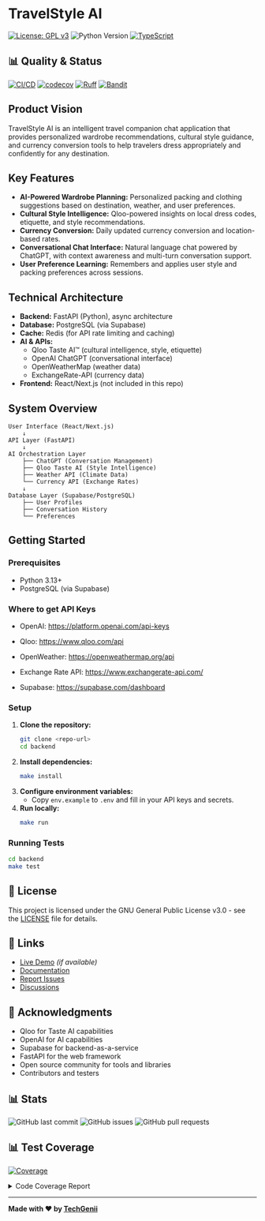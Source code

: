 # TravelStyle AI

[![License: GPL v3](https://img.shields.io/badge/License-GPLv3-blue.svg)](https://www.gnu.org/licenses/gpl-3.0)
![Python Version](https://img.shields.io/badge/python-3.13-blue)
[![TypeScript](https://img.shields.io/badge/typescript-4.0+-blue.svg)](https://www.typescriptlang.org/)

## 📊 Quality & Status

[![CI/CD](https://github.com/techgenii/travelstyle/workflows/Backend%20Quality%20CI%2FCD/badge.svg)](https://github.com/techgenii/travelstyle/actions)
[![codecov](https://codecov.io/github/techgenii/travelstyle/branch/main/graph/badge.svg?token=09BL7TAJDH)](https://codecov.io/github/techgenii/travelstyle)
[![Ruff](https://img.shields.io/badge/ruff-0%20issues-brightgreen)](https://github.com/techgenii/travelstyle/actions)
[![Bandit](https://img.shields.io/badge/bandit-0%20issues-brightgreen)](https://github.com/techgenii/travelstyle/actions)

## Product Vision
TravelStyle AI is an intelligent travel companion chat application that provides personalized wardrobe recommendations, cultural style guidance, and currency conversion tools to help travelers dress appropriately and confidently for any destination.

## Key Features
- **AI-Powered Wardrobe Planning:** Personalized packing and clothing suggestions based on destination, weather, and user preferences.
- **Cultural Style Intelligence:** Qloo-powered insights on local dress codes, etiquette, and style recommendations.
- **Currency Conversion:** Daily updated currency conversion and location-based rates.
- **Conversational Chat Interface:** Natural language chat powered by ChatGPT, with context awareness and multi-turn conversation support.
- **User Preference Learning:** Remembers and applies user style and packing preferences across sessions.

## Technical Architecture
- **Backend:** FastAPI (Python), async architecture
- **Database:** PostgreSQL (via Supabase)
- **Cache:** Redis (for API rate limiting and caching)
- **AI & APIs:**
  - Qloo Taste AI™ (cultural intelligence, style, etiquette)
  - OpenAI ChatGPT (conversational interface)
  - OpenWeatherMap (weather data)
  - ExchangeRate-API (currency data)
- **Frontend:** React/Next.js (not included in this repo)

## System Overview
```
User Interface (React/Next.js)
    ↓
API Layer (FastAPI)
    ↓
AI Orchestration Layer
    ├── ChatGPT (Conversation Management)
    ├── Qloo Taste AI (Style Intelligence)
    ├── Weather API (Climate Data)
    └── Currency API (Exchange Rates)
    ↓
Database Layer (Supabase/PostgreSQL)
    ├── User Profiles
    ├── Conversation History
    └── Preferences
```

## Getting Started

### Prerequisites
- Python 3.13+
- PostgreSQL (via Supabase)

### Where to get API Keys
- OpenAI: https://platform.openai.com/api-keys

- Qloo: https://www.qloo.com/api

- OpenWeather: https://openweathermap.org/api

- Exchange Rate API: https://www.exchangerate-api.com/

- Supabase: https://supabase.com/dashboard

### Setup
1. **Clone the repository:**
   ```bash
   git clone <repo-url>
   cd backend
   ```
2. **Install dependencies:**
   ```bash
   make install
   ```
3. **Configure environment variables:**
   - Copy `env.example` to `.env` and fill in your API keys and secrets.
4. **Run locally:**
   ```bash
   make run
   ```

### Running Tests
```bash
cd backend
make test
```

## 📝 License

This project is licensed under the GNU General Public License v3.0 - see the [LICENSE](LICENSE) file for details.

## 🔗 Links

- [Live Demo]() *(if available)*
- [Documentation](https://github.com/techgenii/travelstyle/wiki)
- [Report Issues](https://github.com/techgenii/travelstyle/issues)
- [Discussions](https://github.com/techgenii/travelstyle/discussions)

## 🙏 Acknowledgments

- Qloo for Taste AI capabilities
- OpenAI for AI capabilities
- Supabase for backend-as-a-service
- FastAPI for the web framework
- Open source community for tools and libraries
- Contributors and testers

## 📊 Stats

![GitHub last commit](https://img.shields.io/github/last-commit/techgenii/travelstyle)
![GitHub issues](https://img.shields.io/github/issues/techgenii/travelstyle)
![GitHub pull requests](https://img.shields.io/github/issues-pr/techgenii/travelstyle)

## 📊 Test Coverage
<!-- Pytest Coverage Comment:Begin -->
<a href="https://github.com/techgenii/travelstyle/blob/main/README.md"><img alt="Coverage" src="https://img.shields.io/badge/Coverage-39%25-red.svg" /></a><details><summary>Code Coverage Report </summary><table><tr><th>File</th><th>Stmts</th><th>Miss</th><th>Cover</th><th>Missing</th></tr><tbody><tr><td colspan="5"><b>app</b></td></tr><tr><td>&nbsp; &nbsp;<a href="https://github.com/techgenii/travelstyle/blob/main/app/main.py">main.py</a></td><td>32</td><td>4</td><td>88%</td><td><a href="https://github.com/techgenii/travelstyle/blob/main/app/main.py#L27-L30">27&ndash;30</a>, <a href="https://github.com/techgenii/travelstyle/blob/main/app/main.py#L82">82</a></td></tr><tr><td colspan="5"><b>app/api</b></td></tr><tr><td>&nbsp; &nbsp;<a href="https://github.com/techgenii/travelstyle/blob/main/app/api/deps.py">deps.py</a></td><td>22</td><td>12</td><td>45%</td><td><a href="https://github.com/techgenii/travelstyle/blob/main/app/api/deps.py#L22-L39">22&ndash;39</a>, <a href="https://github.com/techgenii/travelstyle/blob/main/app/api/deps.py#L49-L51">49&ndash;51</a></td></tr><tr><td colspan="5"><b>app/api/v1</b></td></tr><tr><td>&nbsp; &nbsp;<a href="https://github.com/techgenii/travelstyle/blob/main/app/api/v1/auth.py">auth.py</a></td><td>117</td><td>38</td><td>68%</td><td><a href="https://github.com/techgenii/travelstyle/blob/main/app/api/v1/auth.py#L54-L55">54&ndash;55</a>, <a href="https://github.com/techgenii/travelstyle/blob/main/app/api/v1/auth.py#L73-L75">73&ndash;75</a>, <a href="https://github.com/techgenii/travelstyle/blob/main/app/api/v1/auth.py#L90-L92">90&ndash;92</a>, <a href="https://github.com/techgenii/travelstyle/blob/main/app/api/v1/auth.py#L114-L115">114&ndash;115</a>, <a href="https://github.com/techgenii/travelstyle/blob/main/app/api/v1/auth.py#L137-L138">137&ndash;138</a>, <a href="https://github.com/techgenii/travelstyle/blob/main/app/api/v1/auth.py#L163-L164">163&ndash;164</a>, <a href="https://github.com/techgenii/travelstyle/blob/main/app/api/v1/auth.py#L179">179</a>, <a href="https://github.com/techgenii/travelstyle/blob/main/app/api/v1/auth.py#L190-L192">190&ndash;192</a>, <a href="https://github.com/techgenii/travelstyle/blob/main/app/api/v1/auth.py#L207">207</a>, <a href="https://github.com/techgenii/travelstyle/blob/main/app/api/v1/auth.py#L232-L233">232&ndash;233</a>, <a href="https://github.com/techgenii/travelstyle/blob/main/app/api/v1/auth.py#L247-L283">247&ndash;283</a></td></tr><tr><td>&nbsp; &nbsp;<a href="https://github.com/techgenii/travelstyle/blob/main/app/api/v1/recommendations.py">recommendations.py</a></td><td>64</td><td>12</td><td>81%</td><td><a href="https://github.com/techgenii/travelstyle/blob/main/app/api/v1/recommendations.py#L48-L50">48&ndash;50</a>, <a href="https://github.com/techgenii/travelstyle/blob/main/app/api/v1/recommendations.py#L74-L76">74&ndash;76</a>, <a href="https://github.com/techgenii/travelstyle/blob/main/app/api/v1/recommendations.py#L96-L98">96&ndash;98</a>, <a href="https://github.com/techgenii/travelstyle/blob/main/app/api/v1/recommendations.py#L123-L125">123&ndash;125</a></td></tr><tr><td>&nbsp; &nbsp;<a href="https://github.com/techgenii/travelstyle/blob/main/app/api/v1/user.py">user.py</a></td><td>27</td><td>9</td><td>67%</td><td><a href="https://github.com/techgenii/travelstyle/blob/main/app/api/v1/user.py#L27-L29">27&ndash;29</a>, <a href="https://github.com/techgenii/travelstyle/blob/main/app/api/v1/user.py#L38-L40">38&ndash;40</a>, <a href="https://github.com/techgenii/travelstyle/blob/main/app/api/v1/user.py#L52-L54">52&ndash;54</a></td></tr><tr><td colspan="5"><b>app/core</b></td></tr><tr><td>&nbsp; &nbsp;<a href="https://github.com/techgenii/travelstyle/blob/main/app/core/security.py">security.py</a></td><td>45</td><td>29</td><td>36%</td><td><a href="https://github.com/techgenii/travelstyle/blob/main/app/core/security.py#L26-L56">26&ndash;56</a>, <a href="https://github.com/techgenii/travelstyle/blob/main/app/core/security.py#L61-L68">61&ndash;68</a>, <a href="https://github.com/techgenii/travelstyle/blob/main/app/core/security.py#L72-L78">72&ndash;78</a>, <a href="https://github.com/techgenii/travelstyle/blob/main/app/core/security.py#L89">89</a>, <a href="https://github.com/techgenii/travelstyle/blob/main/app/core/security.py#L94">94</a></td></tr><tr><td colspan="5"><b>app/models</b></td></tr><tr><td>&nbsp; &nbsp;<a href="https://github.com/techgenii/travelstyle/blob/main/app/models/travel.py">travel.py</a></td><td>103</td><td>103</td><td>0%</td><td><a href="https://github.com/techgenii/travelstyle/blob/main/app/models/travel.py#L5-L133">5&ndash;133</a></td></tr><tr><td>&nbsp; &nbsp;<a href="https://github.com/techgenii/travelstyle/blob/main/app/models/user.py">user.py</a></td><td>78</td><td>78</td><td>0%</td><td><a href="https://github.com/techgenii/travelstyle/blob/main/app/models/user.py#L5-L102">5&ndash;102</a></td></tr><tr><td colspan="5"><b>app/services</b></td></tr><tr><td>&nbsp; &nbsp;<a href="https://github.com/techgenii/travelstyle/blob/main/app/services/auth_service.py">auth_service.py</a></td><td>150</td><td>124</td><td>17%</td><td><a href="https://github.com/techgenii/travelstyle/blob/main/app/services/auth_service.py#L39-L41">39&ndash;41</a>, <a href="https://github.com/techgenii/travelstyle/blob/main/app/services/auth_service.py#L45-L67">45&ndash;67</a>, <a href="https://github.com/techgenii/travelstyle/blob/main/app/services/auth_service.py#L71-L81">71&ndash;81</a>, <a href="https://github.com/techgenii/travelstyle/blob/main/app/services/auth_service.py#L85-L94">85&ndash;94</a>, <a href="https://github.com/techgenii/travelstyle/blob/main/app/services/auth_service.py#L102-L109">102&ndash;109</a>, <a href="https://github.com/techgenii/travelstyle/blob/main/app/services/auth_service.py#L113-L127">113&ndash;127</a>, <a href="https://github.com/techgenii/travelstyle/blob/main/app/services/auth_service.py#L137-L174">137&ndash;174</a>, <a href="https://github.com/techgenii/travelstyle/blob/main/app/services/auth_service.py#L179-L188">179&ndash;188</a>, <a href="https://github.com/techgenii/travelstyle/blob/main/app/services/auth_service.py#L194-L203">194&ndash;203</a>, <a href="https://github.com/techgenii/travelstyle/blob/main/app/services/auth_service.py#L209-L256">209&ndash;256</a>, <a href="https://github.com/techgenii/travelstyle/blob/main/app/services/auth_service.py#L260-L273">260&ndash;273</a></td></tr><tr><td>&nbsp; &nbsp;<a href="https://github.com/techgenii/travelstyle/blob/main/app/services/currency_service.py">currency_service.py</a></td><td>49</td><td>35</td><td>29%</td><td><a href="https://github.com/techgenii/travelstyle/blob/main/app/services/currency_service.py#L33-L62">33&ndash;62</a>, <a href="https://github.com/techgenii/travelstyle/blob/main/app/services/currency_service.py#L77-L100">77&ndash;100</a></td></tr><tr><td>&nbsp; &nbsp;<a href="https://github.com/techgenii/travelstyle/blob/main/app/services/openai_service.py">openai_service.py</a></td><td>55</td><td>35</td><td>36%</td><td><a href="https://github.com/techgenii/travelstyle/blob/main/app/services/openai_service.py#L52-L83">52&ndash;83</a>, <a href="https://github.com/techgenii/travelstyle/blob/main/app/services/openai_service.py#L93">93</a>, <a href="https://github.com/techgenii/travelstyle/blob/main/app/services/openai_service.py#L129-L137">129&ndash;137</a>, <a href="https://github.com/techgenii/travelstyle/blob/main/app/services/openai_service.py#L141-L154">141&ndash;154</a></td></tr><tr><td>&nbsp; &nbsp;<a href="https://github.com/techgenii/travelstyle/blob/main/app/services/orchestrator.py">orchestrator.py</a></td><td>73</td><td>56</td><td>23%</td><td><a href="https://github.com/techgenii/travelstyle/blob/main/app/services/orchestrator.py#L35-L118">35&ndash;118</a>, <a href="https://github.com/techgenii/travelstyle/blob/main/app/services/orchestrator.py#L129-L133">129&ndash;133</a>, <a href="https://github.com/techgenii/travelstyle/blob/main/app/services/orchestrator.py#L137">137</a>, <a href="https://github.com/techgenii/travelstyle/blob/main/app/services/orchestrator.py#L143-L177">143&ndash;177</a>, <a href="https://github.com/techgenii/travelstyle/blob/main/app/services/orchestrator.py#L182-L199">182&ndash;199</a></td></tr><tr><td>&nbsp; &nbsp;<a href="https://github.com/techgenii/travelstyle/blob/main/app/services/qloo_service.py">qloo_service.py</a></td><td>55</td><td>37</td><td>33%</td><td><a href="https://github.com/techgenii/travelstyle/blob/main/app/services/qloo_service.py#L36-L72">36&ndash;72</a>, <a href="https://github.com/techgenii/travelstyle/blob/main/app/services/qloo_service.py#L95-L129">95&ndash;129</a>, <a href="https://github.com/techgenii/travelstyle/blob/main/app/services/qloo_service.py#L141">141</a>, <a href="https://github.com/techgenii/travelstyle/blob/main/app/services/qloo_service.py#L166">166</a>, <a href="https://github.com/techgenii/travelstyle/blob/main/app/services/qloo_service.py#L186">186</a>, <a href="https://github.com/techgenii/travelstyle/blob/main/app/services/qloo_service.py#L212">212</a></td></tr><tr><td>&nbsp; &nbsp;<a href="https://github.com/techgenii/travelstyle/blob/main/app/services/supabase_cache.py">supabase_cache.py</a></td><td>73</td><td>56</td><td>23%</td><td><a href="https://github.com/techgenii/travelstyle/blob/main/app/services/supabase_cache.py#L34-L49">34&ndash;49</a>, <a href="https://github.com/techgenii/travelstyle/blob/main/app/services/supabase_cache.py#L62-L75">62&ndash;75</a>, <a href="https://github.com/techgenii/travelstyle/blob/main/app/services/supabase_cache.py#L87-L103">87&ndash;103</a>, <a href="https://github.com/techgenii/travelstyle/blob/main/app/services/supabase_cache.py#L117-L131">117&ndash;131</a>, <a href="https://github.com/techgenii/travelstyle/blob/main/app/services/supabase_cache.py#L140-L155">140&ndash;155</a>, <a href="https://github.com/techgenii/travelstyle/blob/main/app/services/supabase_cache.py#L168-L181">168&ndash;181</a>, <a href="https://github.com/techgenii/travelstyle/blob/main/app/services/supabase_cache.py#L190-L194">190&ndash;194</a></td></tr><tr><td>&nbsp; &nbsp;<a href="https://github.com/techgenii/travelstyle/blob/main/app/services/weather_service.py">weather_service.py</a></td><td>108</td><td>90</td><td>17%</td><td><a href="https://github.com/techgenii/travelstyle/blob/main/app/services/weather_service.py#L42-L71">42&ndash;71</a>, <a href="https://github.com/techgenii/travelstyle/blob/main/app/services/weather_service.py#L82-L103">82&ndash;103</a>, <a href="https://github.com/techgenii/travelstyle/blob/main/app/services/weather_service.py#L115-L174">115&ndash;174</a>, <a href="https://github.com/techgenii/travelstyle/blob/main/app/services/weather_service.py#L185-L187">185&ndash;187</a>, <a href="https://github.com/techgenii/travelstyle/blob/main/app/services/weather_service.py#L201-L267">201&ndash;267</a></td></tr><tr><td colspan="5"><b>app/utils</b></td></tr><tr><td>&nbsp; &nbsp;<a href="https://github.com/techgenii/travelstyle/blob/main/app/utils/error_handlers.py">error_handlers.py</a></td><td>9</td><td>1</td><td>89%</td><td><a href="https://github.com/techgenii/travelstyle/blob/main/app/utils/error_handlers.py#L16">16</a></td></tr><tr><td>&nbsp; &nbsp;<a href="https://github.com/techgenii/travelstyle/blob/main/app/utils/rate_limiter.py">rate_limiter.py</a></td><td>51</td><td>33</td><td>35%</td><td><a href="https://github.com/techgenii/travelstyle/blob/main/app/utils/rate_limiter.py#L34-L36">34&ndash;36</a>, <a href="https://github.com/techgenii/travelstyle/blob/main/app/utils/rate_limiter.py#L43-L92">43&ndash;92</a>, <a href="https://github.com/techgenii/travelstyle/blob/main/app/utils/rate_limiter.py#L101-L110">101&ndash;110</a></td></tr><tr><td>&nbsp; &nbsp;<a href="https://github.com/techgenii/travelstyle/blob/main/app/utils/user_utils.py">user_utils.py</a></td><td>12</td><td>11</td><td>8%</td><td><a href="https://github.com/techgenii/travelstyle/blob/main/app/utils/user_utils.py#L7-L25">7&ndash;25</a></td></tr><tr><td><b>TOTAL</b></td><td><b>1252</b></td><td><b>763</b></td><td><b>39%</b></td><td>&nbsp;</td></tr></tbody></table></details>
<!-- Pytest Coverage Comment:End -->

---

**Made with ❤️ by [TechGenii](https://github.com/techgenii)**
